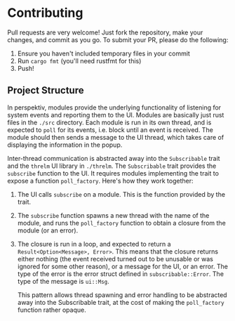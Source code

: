 # Contributing

Pull requests are very welcome! Just fork the repository, make your changes, and
commit as you go. To submit your PR, please do the following:
1. Ensure you haven't included temporary files in your commit
2. Run `cargo fmt` (you'll need rustfmt for this)
3. Push!

## Project Structure

In perspektiv, modules provide the underlying functionality of listening for
system events and reporting them to the UI. Modules are basically just rust
files in the `./src` directory. Each module is run in its own thread, and is
expected to `poll` for its events, i.e. block until an event is received. The
module should then sends a message to the UI thread, which takes care of
displaying the information in the popup.

Inter-thread communication is abstracted away into the `Subscribable` trait and
the `threlm` UI library in `./threlm`. The `Subscribable` trait provides the
`subscribe` function to the UI. It requires modules implementing the trait to
expose a function `poll_factory`. Here's how they work together:
1. The UI calls `subscribe` on a module. This is the function provided by the
   trait.
2. The `subscribe` function spawns a new thread with the name of the module, and
   runs the `poll_factory` function to obtain a closure from the module (or an
   error).
3. The closure is run in a loop, and expected to return a
   `Result<Option<Message>, Error>`. This means that the closure returns either
   nothing (the event received turned out to be unusable or was ignored for some
   other reason), or a message for the UI, or an error. The type of the error is
   the error struct defined in `subscribable::Error`. The type of the message is
   `ui::Msg`.
   
   This pattern allows thread spawning and error handling to be abstracted away
   into the Subscribable trait, at the cost of making the `poll_factory`
   function rather opaque.
